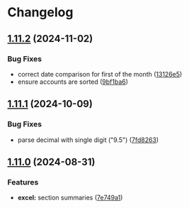 # Changelog

## [1.11.2](https://github.com/kastelo/sie/compare/v1.11.1...v1.11.2) (2024-11-02)


### Bug Fixes

* correct date comparison for first of the month ([13126e5](https://github.com/kastelo/sie/commit/13126e52e482bca3dcacc4a9d17e151cd28e196d))
* ensure accounts are sorted ([9bf1ba6](https://github.com/kastelo/sie/commit/9bf1ba6acde48f727134feac04d542375c42f13e))

## [1.11.1](https://github.com/kastelo/sie/compare/v1.11.0...v1.11.1) (2024-10-09)


### Bug Fixes

* parse decimal with single digit ("9.5") ([7fd8263](https://github.com/kastelo/sie/commit/7fd8263b2c5bb6aa6904a9907cd47607783b0312))

## [1.11.0](https://github.com/kastelo/sie/compare/v1.10.0...v1.11.0) (2024-08-31)


### Features

* **excel:** section summaries ([7e749a1](https://github.com/kastelo/sie/commit/7e749a12d555a1a21d818838d06ede8318ed22d6))
